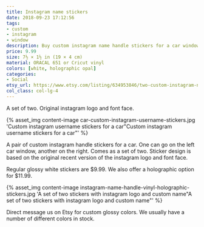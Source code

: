 ```yaml
---
title: Instagram name stickers
date: 2018-09-23 17:12:56
tags:
- custom
- instagram
- window
description: Buy custom instagram name handle stickers for a car window. Stickers made of glossy ORACAL or holographic vinyls.
price: 9.99
size: 7½ × 1½ in (19 × 4 cm)
material: ORACAL 651 or Cricut vinyl
colors: [white, holographic opal]
categories:
- Social
etsy_url: https://www.etsy.com/listing/634953846/two-custom-instagram-name-handle-vinyl
col_class: col-lg-4
---
```


A set of two. Original instagram logo and font face.

<!-- more -->
{% asset_img content-image car-custom-instagram-username-stickers.jpg 'Custom instagram username stickers for a car"Custom instagram username stickers for a car"' %}

A pair of custom instagram handle stickers for a car. One can go on the left car window, another on the right. Comes as a set of two. Sticker design is based on the original recent version of the instagram logo and font face.

Regular glossy white stickers are $9.99. We also offer a holographic option for $11.99.

{% asset_img content-image instagram-name-handle-vinyl-holographic-stickers.jpg 'A set of two stickers with instagram logo and custom name"A set of two stickers with instagram logo and custom name"' %}

Direct message us on Etsy for custom glossy colors. We usually have a number of different colors in stock.

